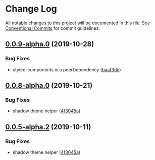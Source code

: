 # Change Log

All notable changes to this project will be documented in this file.
See [Conventional Commits](https://conventionalcommits.org) for commit guidelines.

## [0.0.9-alpha.0](https://github.com/tinacms/tinacms/compare/@tinacms/styles@0.0.8-alpha.0...@tinacms/styles@0.0.9-alpha.0) (2019-10-28)

### Bug Fixes

- styled-components is a peerDependency ([baaf3de](https://github.com/tinacms/tinacms/commit/baaf3de))

## [0.0.8-alpha.0](https://github.com/tinacms/tinacms/compare/@tinacms/styles@0.0.2...@tinacms/styles@0.0.8-alpha.0) (2019-10-21)

### Bug Fixes

- shadow theme helper ([4f3045a](https://github.com/tinacms/tinacms/commit/4f3045a))

## [0.0.5-alpha.2](https://github.com/tinacms/tinacms/compare/@tinacms/styles@0.0.5-alpha.1...@tinacms/styles@0.0.5-alpha.2) (2019-10-11)

### Bug Fixes

- shadow theme helper ([4f3045a](https://github.com/tinacms/tinacms/commit/4f3045a))

